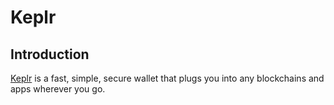 # Keplr


## Introduction

[Keplr](https://keplr.app) is a  fast, simple, secure wallet that plugs you into any blockchains and apps wherever you go.